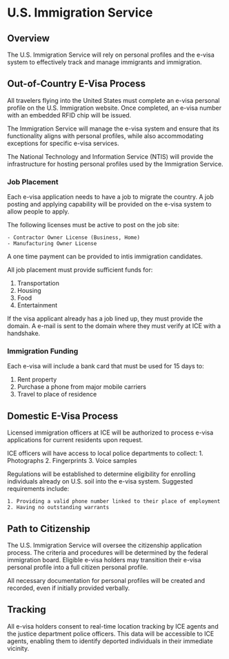 # U.S. Immigration Service

## Overview

The U.S. Immigration Service will rely on personal profiles and the e-visa system to effectively track and manage immigrants and immigration.

## Out-of-Country E-Visa Process

All travelers flying into the United States must complete an e-visa personal profile on the U.S. Immigration website. Once completed, an e-visa number with an embedded RFID chip will be issued.

The Immigration Service will manage the e-visa system and ensure that its functionality aligns with personal profiles, while also accommodating exceptions for specific e-visa services.

The National Technology and Information Service (NTIS) will provide the infrastructure for hosting personal profiles used by the Immigration Service.

### Job Placement

Each e-visa application needs to have a job to migrate the country. A job posting and applying capability will be provided on the e-visa system to allow people to apply.

The following licenses must be active to post on the job site:

    - Contractor Owner License (Business, Home)
    - Manufacturing Owner License

A one time payment can be provided to intis immigration candidates.

All job placement must provide sufficient funds for:

1. Transportation
2. Housing
3. Food
4. Entertainment

If the visa applicant already has a job lined up, they must provide the domain. A e-mail is sent to the domain where they must verify at ICE with a handshake.

### Immigration Funding

Each e-visa will include a bank card that must be used for 15 days to:

1. Rent property
2. Purchase a phone from major mobile carriers
3. Travel to place of residence

## Domestic E-Visa Process

Licensed immigration officers at ICE will be authorized to process e-visa applications for current residents upon request.

ICE officers will have access to local police departments to collect: 1. Photographs 2. Fingerprints 3. Voice samples

Regulations will be established to determine eligibility for enrolling
individuals already on U.S. soil into the e-visa system. Suggested requirements include:

    1. Providing a valid phone number linked to their place of employment
    2. Having no outstanding warrants

## Path to Citizenship

The U.S. Immigration Service will oversee the citizenship application process. The criteria and procedures will be determined by the federal immigration board. Eligible e-visa holders may transition their e-visa personal profile into a full citizen personal profile.

All necessary documentation for personal profiles will be created and recorded, even if initially provided verbally.

## Tracking

All e-visa holders consent to real-time location tracking by ICE agents and the justice department police officers. This data will be accessible to ICE agents, enabling them to identify deported individuals in their immediate vicinity.
